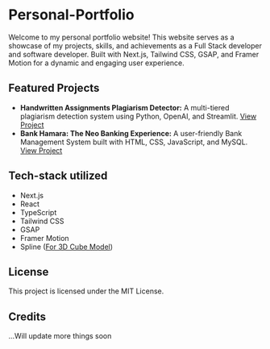 # Personal-Portfolio
Welcome to my personal portfolio website! This website serves as a showcase of my projects, skills, and achievements as a Full Stack developer and software developer. Built with Next.js, Tailwind CSS, GSAP, and Framer Motion for a dynamic and engaging user experience.

## Featured Projects

* **Handwritten Assignments Plagiarism Detector:** A multi-tiered plagiarism detection system using Python, OpenAI, and Streamlit. [View Project](https://bit.ly/academic-project)
* **Bank Hamara: The Neo Banking Experience:** A user-friendly Bank Management System built with HTML, CSS, JavaScript, and MySQL. [View Project](https://github.com/GunalGupta/Bank)

## Tech-stack utilized
* Next.js
* React
* TypeScript
* Tailwind CSS
* GSAP
* Framer Motion
* Spline ([For 3D Cube Model](https://app.spline.design/community/file/927883a9-fc91-4de7-a434-ecf48acf819c))

## License
This project is licensed under the MIT License.	

## Credits
...Will update more things soon
